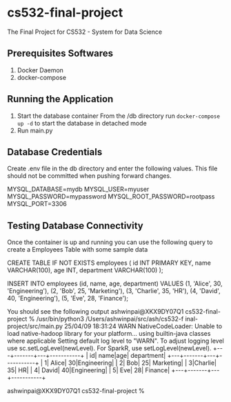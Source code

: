 # cs532-final-project
The Final Project for CS532 - System for Data Science

## Prerequisites Softwares
1. Docker Daemon
2. docker-compose

## Running the Application
1. Start the database container
From the /db directory run `docker-compose up -d` to start the database in detached mode
2. Run main.py



## Database Credentials
Create .env file in the db directory and enter the following values. This file should not be committed when pushing forward changes.

MYSQL_DATABASE=mydb
MYSQL_USER=myuser
MYSQL_PASSWORD=mypassword
MYSQL_ROOT_PASSWORD=rootpass
MYSQL_PORT=3306

## Testing Database Connectivity
Once the container is up and running you can use the following query to create a Employees Table with some sample data

CREATE TABLE IF NOT EXISTS employees (
    id INT PRIMARY KEY,
    name VARCHAR(100),
    age INT,
    department VARCHAR(100)
);

INSERT INTO employees (id, name, age, department)
VALUES
(1, 'Alice', 30, 'Engineering'),
(2, 'Bob', 25, 'Marketing'),
(3, 'Charlie', 35, 'HR'),
(4, 'David', 40, 'Engineering'),
(5, 'Eve', 28, 'Finance');

You should see the following output
ashwinpai@XKX9DY07Q1 cs532-final-project % /usr/bin/python3 /Users/ashwinpai/src/ash/cs532-f
inal-project/src/main.py
25/04/09 18:31:24 WARN NativeCodeLoader: Unable to load native-hadoop library for your platform... using builtin-java classes where applicable
Setting default log level to "WARN".
To adjust logging level use sc.setLogLevel(newLevel). For SparkR, use setLogLevel(newLevel).
+---+-------+---+-----------+
| id|   name|age| department|
+---+-------+---+-----------+
|  1|  Alice| 30|Engineering|
|  2|    Bob| 25|  Marketing|
|  3|Charlie| 35|         HR|
|  4|  David| 40|Engineering|
|  5|    Eve| 28|    Finance|
+---+-------+---+-----------+

ashwinpai@XKX9DY07Q1 cs532-final-project % 